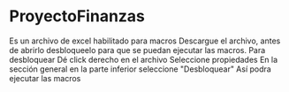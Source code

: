 # ProyectoFinanzas
Es un archivo de excel habilitado para macros
Descargue el archivo, antes de abrirlo desbloqueelo para que se puedan ejecutar las macros.
Para desbloquear 
  Dé click derecho en el archivo
  Seleccione propiedades
  En la sección general en la parte inferior seleccione "Desbloquear"
Así podra ejecutar las macros

